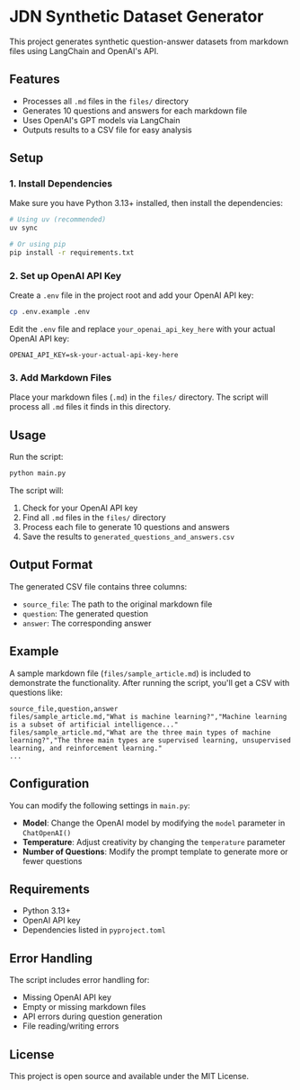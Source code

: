 # JDN Synthetic Dataset Generator

This project generates synthetic question-answer datasets from markdown files using LangChain and OpenAI's API.

## Features

- Processes all `.md` files in the `files/` directory
- Generates 10 questions and answers for each markdown file
- Uses OpenAI's GPT models via LangChain
- Outputs results to a CSV file for easy analysis

## Setup

### 1. Install Dependencies

Make sure you have Python 3.13+ installed, then install the dependencies:

```bash
# Using uv (recommended)
uv sync

# Or using pip
pip install -r requirements.txt
```

### 2. Set up OpenAI API Key

Create a `.env` file in the project root and add your OpenAI API key:

```bash
cp .env.example .env
```

Edit the `.env` file and replace `your_openai_api_key_here` with your actual OpenAI API key:

```
OPENAI_API_KEY=sk-your-actual-api-key-here
```

### 3. Add Markdown Files

Place your markdown files (`.md`) in the `files/` directory. The script will process all `.md` files it finds in this directory.

## Usage

Run the script:

```bash
python main.py
```

The script will:
1. Check for your OpenAI API key
2. Find all `.md` files in the `files/` directory
3. Process each file to generate 10 questions and answers
4. Save the results to `generated_questions_and_answers.csv`

## Output Format

The generated CSV file contains three columns:
- `source_file`: The path to the original markdown file
- `question`: The generated question
- `answer`: The corresponding answer

## Example

A sample markdown file (`files/sample_article.md`) is included to demonstrate the functionality. After running the script, you'll get a CSV with questions like:

```csv
source_file,question,answer
files/sample_article.md,"What is machine learning?","Machine learning is a subset of artificial intelligence..."
files/sample_article.md,"What are the three main types of machine learning?","The three main types are supervised learning, unsupervised learning, and reinforcement learning."
...
```

## Configuration

You can modify the following settings in `main.py`:

- **Model**: Change the OpenAI model by modifying the `model` parameter in `ChatOpenAI()`
- **Temperature**: Adjust creativity by changing the `temperature` parameter
- **Number of Questions**: Modify the prompt template to generate more or fewer questions

## Requirements

- Python 3.13+
- OpenAI API key
- Dependencies listed in `pyproject.toml`

## Error Handling

The script includes error handling for:
- Missing OpenAI API key
- Empty or missing markdown files
- API errors during question generation
- File reading/writing errors

## License

This project is open source and available under the MIT License.